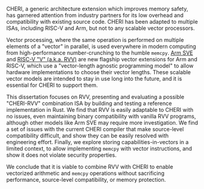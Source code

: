 CHERI, a generic architecture extension which improves memory safety, has garnered attention from industry partners for its low overhead and compatibility with existing source code.
CHERI has been adapted to multiple ISAs, including RISC-V and Arm, but not to any scalable vector processors.

Vector processing, where the same operation is performed on multiple elements of a "vector" in parallel, is used everywhere in modern computing from high-performance number-crunching to the humble `memcpy`.
[Arm SVE][1] and [RISC-V "V" (a.k.a. RVV)][2] are new flagship vector extensions for Arm and RISC-V, which use a "vector-length agnostic programming model" to allow hardware implementations to choose their vector lengths.
These scalable vector models are intended to stay in use long into the future, and it is essential for CHERI to support them.

This dissertation focuses on RVV, presenting and evaluating a possible "CHERI-RVV" combination ISA by building and testing a reference implementation in Rust.
We find that RVV is easily adaptable to CHERI with no issues, even maintaining binary compatibility with vanilla RVV programs, although other models like Arm SVE may require more investigation.
We find a set of issues with the current CHERI compiler that make source-level compatibility difficult, and show they can be easily resolved with engineering effort.
Finally, we explore storing capabilities-in-vectors in a limited context, to allow implementing `memcpy` with vector instructions, and show it does not violate security properties.

We conclude that it is viable to combine RVV with CHERI to enable vectorized arithmetic and `memcpy` operations without sacrificing performance, source-level compatibility, or memory protection.

[1]: https://arxiv.org/abs/1803.06185 "The Arm Scalable Vector Extension"
[2]: https://github.com/riscv/riscv-v-spec/releases/tag/v1.0 "The RISC-V V Vector extension working draft"